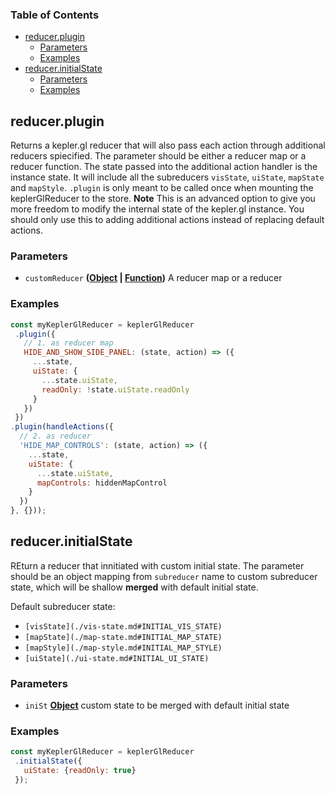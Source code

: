 <!-- Generated by documentation.js. Update this documentation by updating the source code. -->

### Table of Contents

-   [reducer.plugin][1]
    -   [Parameters][2]
    -   [Examples][3]
-   [reducer.initialState][4]
    -   [Parameters][5]
    -   [Examples][6]

## reducer.plugin

Returns a kepler.gl reducer that will also pass each action through additional reducers spiecified.
The parameter should be either a reducer map or a reducer function.
The state passed into the additional action handler is the instance state.
It will include all the subreducers `visState`, `uiState`, `mapState` and `mapStyle`.
`.plugin` is only meant to be called once when mounting the keplerGlReducer to the store.
**Note** This is an advanced option to give you more freedom to modify the internal state of the kepler.gl instance.
You should only use this to adding additional actions instead of replacing default actions.

### Parameters

-   `customReducer` **([Object][7] \| [Function][8])** A reducer map or a reducer

### Examples

```javascript
const myKeplerGlReducer = keplerGlReducer
 .plugin({
   // 1. as reducer map
   HIDE_AND_SHOW_SIDE_PANEL: (state, action) => ({
     ...state,
     uiState: {
       ...state.uiState,
       readOnly: !state.uiState.readOnly
     }
   })
 })
.plugin(handleActions({
  // 2. as reducer
  'HIDE_MAP_CONTROLS': (state, action) => ({
    ...state,
    uiState: {
      ...state.uiState,
      mapControls: hiddenMapControl
    }
  })
}, {}));
```

## reducer.initialState

REturn a reducer that innitiated with custom initial state.
The parameter should be an object mapping from `subreducer` name to custom subreducer state,
which will be shallow **merged** with default initial state.

Default subreducer state:

-   `[visState](./vis-state.md#INITIAL_VIS_STATE)`
-   `[mapState](./map-state.md#INITIAL_MAP_STATE)`
-   `[mapStyle](./map-style.md#INITIAL_MAP_STYLE)`
-   `[uiState](./ui-state.md#INITIAL_UI_STATE)`

### Parameters

-   `iniSt` **[Object][7]** custom state to be merged with default initial state

### Examples

```javascript
const myKeplerGlReducer = keplerGlReducer
 .initialState({
   uiState: {readOnly: true}
 });
```

[1]: #reducerplugin

[2]: #parameters

[3]: #examples

[4]: #reducerinitialstate

[5]: #parameters-1

[6]: #examples-1

[7]: https://developer.mozilla.org/docs/Web/JavaScript/Reference/Global_Objects/Object

[8]: https://developer.mozilla.org/docs/Web/JavaScript/Reference/Statements/function
